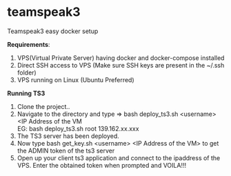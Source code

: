# teamspeak3
Teamspeak3 easy docker setup

**Requirements**:

1. VPS(Virtual Private Server) having docker and docker-compose installed
2. Direct SSH access to VPS (Make sure SSH keys are present in the ~/.ssh folder)
3. VPS running on Linux (Ubuntu Preferred)

**Running TS3**
1. Clone the project..
2. Navigate to the directory and type => bash deploy_ts3.sh \<username\> \<IP Address of the VM\
  EG: bash deploy_ts3.sh root 139.162.xx.xxx
3. The TS3 server has been deployed. 
4. Now type bash get_key.sh \<username\> \<IP Address of the VM\> to get the ADMIN token of the ts3 server
5. Open up your client ts3 application and connect to the ipaddress of the VPS. Enter the obtained token when prompted and VOILA!!!





